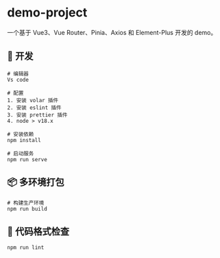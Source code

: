 # demo-project

一个基于 Vue3、Vue Router、Pinia、Axios 和 Element-Plus 开发的 demo。

## 🚀 开发

```
# 编辑器
Vs code

# 配置
1. 安装 volar 插件
2. 安装 eslint 插件
3. 安装 prettier 插件
4. node > v18.x

# 安装依赖
npm install

# 启动服务
npm run serve
```

## 📦️ 多环境打包

```
# 构建生产环境
npm run build
```

## 🔧 代码格式检查

```
npm run lint
```
